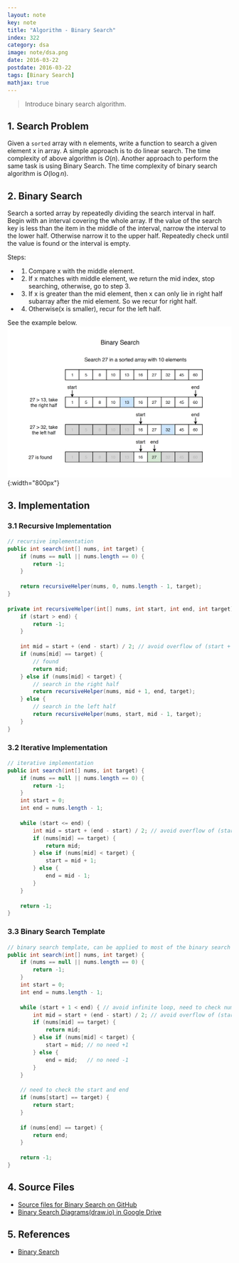 ```yaml
---
layout: note
key: note
title: "Algorithm - Binary Search"
index: 322
category: dsa
image: note/dsa.png
date: 2016-03-22
postdate: 2016-03-22
tags: [Binary Search]
mathjax: true
---
```


> Introduce binary search algorithm.

## 1. Search Problem
Given a `sorted` array with n elements, write a function to search a given element x in array. A simple approach is to do linear search. The time complexity of above algorithm is $O(n)$. Another approach to perform the same task is using Binary Search. The time complexity of binary search algorithm is $O(\log{}n)$.

## 2. Binary Search
Search a sorted array by repeatedly dividing the search interval in half. Begin with an interval covering the whole array. If the value of the search key is less than the item in the middle of the interval, narrow the interval to the lower half. Otherwise narrow it to the upper half. Repeatedly check until the value is found or the interval is empty.

Steps:
* 1) Compare x with the middle element.
* 2) If x matches with middle element, we return the mid index, stop searching, otherwise, go to step 3.
* 3) If x is greater than the mid element, then x can only lie in right half subarray after the mid element. So we recur for right half.
* 4) Otherwise(x is smaller), recur for the left half.

See the example below.
![image](/public/notes/algorithm-binary-search/binarysearch.png){:width="800px"}

## 3. Implementation
### 3.1 Recursive Implementation
```java
// recursive implementation
public int search(int[] nums, int target) {
    if (nums == null || nums.length == 0) {
        return -1;
    }

    return recursiveHelper(nums, 0, nums.length - 1, target);
}

private int recursiveHelper(int[] nums, int start, int end, int target) {
    if (start > end) {
        return -1;
    }

    int mid = start + (end - start) / 2; // avoid overflow of (start + end) / 2
    if (nums[mid] == target) {
        // found
        return mid;
    } else if (nums[mid] < target) {
        // search in the right half
        return recursiveHelper(nums, mid + 1, end, target);
    } else {
        // search in the left half
        return recursiveHelper(nums, start, mid - 1, target);
    }
}
```
### 3.2 Iterative Implementation
```java
// iterative implementation
public int search(int[] nums, int target) {
    if (nums == null || nums.length == 0) {
        return -1;
    }
    int start = 0;
    int end = nums.length - 1;

    while (start <= end) {
        int mid = start + (end - start) / 2; // avoid overflow of (start + end) / 2
        if (nums[mid] == target) {
            return mid;
        } else if (nums[mid] < target) {
            start = mid + 1;
        } else {
            end = mid - 1;
        }
    }

    return -1;
}
```
### 3.3 Binary Search Template
```java
// binary search template, can be applied to most of the binary search problems
public int search(int[] nums, int target) {
    if (nums == null || nums.length == 0) {
        return -1;
    }
    int start = 0;
    int end = nums.length - 1;

    while (start + 1 < end) { // avoid infinite loop, need to check nums[start] and nums[end] after the while loop
        int mid = start + (end - start) / 2; // avoid overflow of (start + end) / 2
        if (nums[mid] == target) {
            return mid;
        } else if (nums[mid] < target) {
            start = mid; // no need +1
        } else {
            end = mid;   // no need -1
        }
    }

    // need to check the start and end
    if (nums[start] == target) {
        return start;
    }

    if (nums[end] == target) {
        return end;
    }

    return -1;
}
```

## 4. Source Files
* [Source files for Binary Search on GitHub](https://github.com/jojozhuang/DataStructure/tree/master/Algorithm)
* [Binary Search Diagrams(draw.io) in Google Drive](https://drive.google.com/file/d/1kFOgd-Xf944qt2zqupqd7-eHG7C237si/view?usp=sharing)

## 5. References
* [Binary Search](https://www.geeksforgeeks.org/binary-search/)
